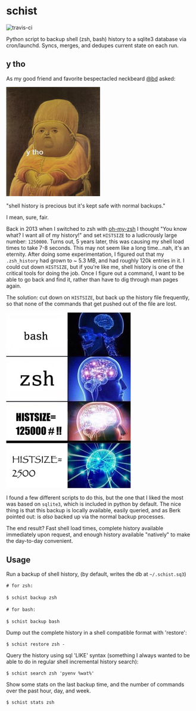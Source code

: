 # schist

![travis-ci](https://travis-ci.org/slyphon/schist.svg?branch=master)

Python script to backup shell (zsh, bash) history to a sqlite3 database via cron/launchd. Syncs, merges, and dedupes current state on each run.

## y tho

As my good friend and favorite bespectacled neckbeard [@bd][] asked:

<img src="https://raw.githubusercontent.com/slyphon/schist/_website/y-tho.jpg" width="50%" height="50%"/>

"shell history is precious but it's kept safe with normal backups."

I mean, sure, fair.

Back in 2013 when I switched to zsh with [oh-my-zsh][] I thought "You know what? I want all of my history!" and set `HISTSIZE` to a ludicrously large number: `1250000`. Turns out, 5 years later, this was causing my shell load times to take 7-8 seconds. This may not seem like a long time...nah, it's an eternity. After doing some experimentation, I figured out that my `.zsh_history` had grown to ~ 5.3 MB, and had roughly 120k entries in it. I could cut down `HISTSIZE`, but if you're like me, shell history is one of the critical tools for doing the job. Once I figure out a command, I want to be able to go back and find it, rather than have to dig through man pages again.

The solution: cut down on `HISTSIZE`, but back up the history file frequently, so that none of the commands that get pushed out of the file are lost.

![galactic-brain][]

I found a few different scripts to do this, but the one that I liked the most was based on `sqlite3`, which is included in python by default. The nice thing is that this backup is locally available, easily queried, and as Berk pointed out: is _also_ backed up via the normal backup processes.

The end result? Fast shell load times, complete history available immediately upon request, and enough history available "natively" to make the day-to-day convenient.



[@bd]: https://twitter.com/bd
[oh-my-zsh]: https://github.com/robbyrussell/oh-my-zsh
[galactic-brain]: https://raw.githubusercontent.com/slyphon/schist/_website/galactic-zsh-history.jpg

## Usage

Run a backup of shell history, (by default, writes the db at `~/.schist.sq3`)


```
# for zsh:

$ schist backup zsh

# for bash:

$ schist backup bash

```

Dump out the complete history in a shell compatible format with 'restore':


```
$ schist restore zsh -
```

Query the history using sql 'LIKE' syntax (something I always wanted to be able to do in regular shell incremental history search):

```
$ schist search zsh 'pyenv %wat%'
```

Show some stats on the last backup time, and the number of commands over the past hour, day, and week.

```
$ schist stats zsh
```
